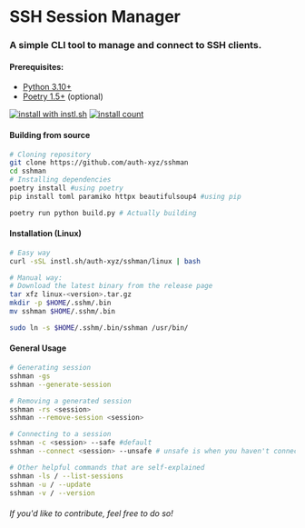 # SSH Session Manager

### A simple CLI tool to manage and connect to SSH clients.

#### Prerequisites:
*  [Python 3.10+](https://python.org/downloads/)
*  [Poetry 1.5+](https://github.com/python-poetry/poetry) (optional)

[![install with instl.sh](https://img.shields.io/badge/install_with-instl.sh-blue?link=https://instl.sh/auth-xyz/sshman&style=for-the-badge)](https://instl.sh/auth-xyz/sshman)
[![install count](https://img.shields.io/endpoint?url=https://instl.sh/api/v1/badge/shields.io/stats/auth-xyz/sshman&style=for-the-badge)](https://instl.sh/auth-xyz/sshman)

#### Building from source

```bash
# Cloning repository
git clone https://github.com/auth-xyz/sshman
cd sshman
# Installing dependencies
poetry install #using poetry
pip install toml paramiko httpx beautifulsoup4 #using pip

poetry run python build.py # Actually building
```
#### Installation (Linux)
```bash
# Easy way
curl -sSL instl.sh/auth-xyz/sshman/linux | bash

# Manual way:
# Download the latest binary from the release page
tar xfz linux-<version>.tar.gz
mkdir -p $HOME/.sshm/.bin
mv sshman $HOME/.sshm/.bin

sudo ln -s $HOME/.sshm/.bin/sshman /usr/bin/  
```

#### General Usage
```bash
# Generating session
sshman -gs
sshman --generate-session

# Removing a generated session
sshman -rs <session>
sshman --remove-session <session>

# Connecting to a session
sshman -c <session> --safe #default
sshman --connect <session> --unsafe # unsafe is when you haven't connected to this server yet

# Other helpful commands that are self-explained
sshman -ls / --list-sessions 
sshman -u / --update
sshman -v / --version
```

###### If you'd like to contribute, feel free to do so!
